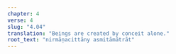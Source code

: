 ```yaml
---
chapter: 4
verse: 4
slug: "4.04"
translation: "Beings are created by conceit alone."
root_text: "nirmāṇacittāny asmitāmātrāt"
---
```


